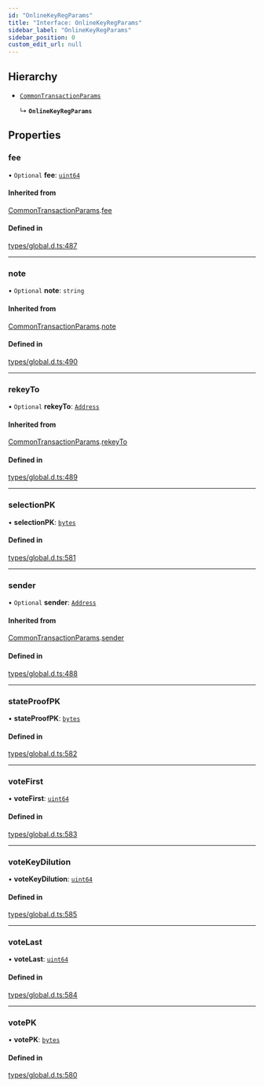 ```yaml
---
id: "OnlineKeyRegParams"
title: "Interface: OnlineKeyRegParams"
sidebar_label: "OnlineKeyRegParams"
sidebar_position: 0
custom_edit_url: null
---
```


## Hierarchy

- [`CommonTransactionParams`](CommonTransactionParams.md)

  ↳ **`OnlineKeyRegParams`**

## Properties

### fee

• `Optional` **fee**: [`uint64`](../modules.md#uint64)

#### Inherited from

[CommonTransactionParams](CommonTransactionParams.md).[fee](CommonTransactionParams.md#fee)

#### Defined in

[types/global.d.ts:487](https://github.com/algorand-devrel/tealscript/blob/30e25bd/types/global.d.ts#L487)

___

### note

• `Optional` **note**: `string`

#### Inherited from

[CommonTransactionParams](CommonTransactionParams.md).[note](CommonTransactionParams.md#note)

#### Defined in

[types/global.d.ts:490](https://github.com/algorand-devrel/tealscript/blob/30e25bd/types/global.d.ts#L490)

___

### rekeyTo

• `Optional` **rekeyTo**: [`Address`](../classes/Address.md)

#### Inherited from

[CommonTransactionParams](CommonTransactionParams.md).[rekeyTo](CommonTransactionParams.md#rekeyto)

#### Defined in

[types/global.d.ts:489](https://github.com/algorand-devrel/tealscript/blob/30e25bd/types/global.d.ts#L489)

___

### selectionPK

• **selectionPK**: [`bytes`](../modules.md#bytes)

#### Defined in

[types/global.d.ts:581](https://github.com/algorand-devrel/tealscript/blob/30e25bd/types/global.d.ts#L581)

___

### sender

• `Optional` **sender**: [`Address`](../classes/Address.md)

#### Inherited from

[CommonTransactionParams](CommonTransactionParams.md).[sender](CommonTransactionParams.md#sender)

#### Defined in

[types/global.d.ts:488](https://github.com/algorand-devrel/tealscript/blob/30e25bd/types/global.d.ts#L488)

___

### stateProofPK

• **stateProofPK**: [`bytes`](../modules.md#bytes)

#### Defined in

[types/global.d.ts:582](https://github.com/algorand-devrel/tealscript/blob/30e25bd/types/global.d.ts#L582)

___

### voteFirst

• **voteFirst**: [`uint64`](../modules.md#uint64)

#### Defined in

[types/global.d.ts:583](https://github.com/algorand-devrel/tealscript/blob/30e25bd/types/global.d.ts#L583)

___

### voteKeyDilution

• **voteKeyDilution**: [`uint64`](../modules.md#uint64)

#### Defined in

[types/global.d.ts:585](https://github.com/algorand-devrel/tealscript/blob/30e25bd/types/global.d.ts#L585)

___

### voteLast

• **voteLast**: [`uint64`](../modules.md#uint64)

#### Defined in

[types/global.d.ts:584](https://github.com/algorand-devrel/tealscript/blob/30e25bd/types/global.d.ts#L584)

___

### votePK

• **votePK**: [`bytes`](../modules.md#bytes)

#### Defined in

[types/global.d.ts:580](https://github.com/algorand-devrel/tealscript/blob/30e25bd/types/global.d.ts#L580)
